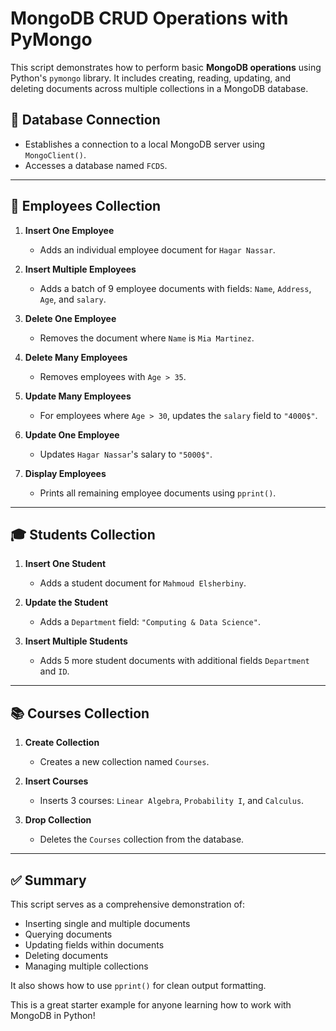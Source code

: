 # MongoDB CRUD Operations with PyMongo

This script demonstrates how to perform basic **MongoDB operations** using Python's `pymongo` library. It includes creating, reading, updating, and deleting documents across multiple collections in a MongoDB database.

## 🔌 Database Connection
- Establishes a connection to a local MongoDB server using `MongoClient()`.
- Accesses a database named `FCDS`.

---

## 👔 Employees Collection

1. **Insert One Employee**
   - Adds an individual employee document for `Hagar Nassar`.

2. **Insert Multiple Employees**
   - Adds a batch of 9 employee documents with fields: `Name`, `Address`, `Age`, and `salary`.

3. **Delete One Employee**
   - Removes the document where `Name` is `Mia Martinez`.

4. **Delete Many Employees**
   - Removes employees with `Age > 35`.

5. **Update Many Employees**
   - For employees where `Age > 30`, updates the `salary` field to `"4000$"`.

6. **Update One Employee**
   - Updates `Hagar Nassar`'s salary to `"5000$"`.

7. **Display Employees**
   - Prints all remaining employee documents using `pprint()`.

---

## 🎓 Students Collection

1. **Insert One Student**
   - Adds a student document for `Mahmoud Elsherbiny`.

2. **Update the Student**
   - Adds a `Department` field: `"Computing & Data Science"`.

3. **Insert Multiple Students**
   - Adds 5 more student documents with additional fields `Department` and `ID`.

---

## 📚 Courses Collection

1. **Create Collection**
   - Creates a new collection named `Courses`.

2. **Insert Courses**
   - Inserts 3 courses: `Linear Algebra`, `Probability I`, and `Calculus`.

3. **Drop Collection**
   - Deletes the `Courses` collection from the database.

---

## ✅ Summary
This script serves as a comprehensive demonstration of:
- Inserting single and multiple documents
- Querying documents
- Updating fields within documents
- Deleting documents
- Managing multiple collections

It also shows how to use `pprint()` for clean output formatting.

This is a great starter example for anyone learning how to work with MongoDB in Python!

